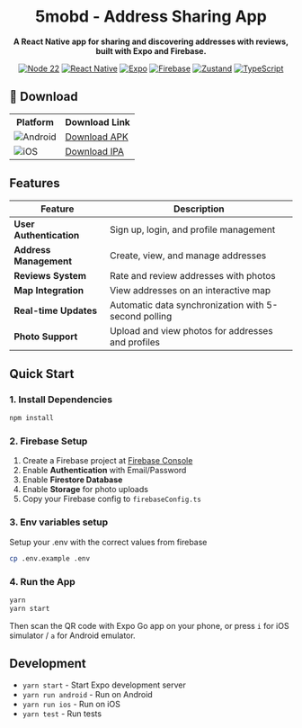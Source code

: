 <div align="center">

  <h1>5mobd - Address Sharing App</h1>
  <p>
    <b>A React Native app for sharing and discovering addresses with reviews, built with Expo and Firebase.</b><br/>
  </p>
  
  <p>
    <a href="https://nodejs.org/"><img src="https://img.shields.io/badge/node-22.x-brightgreen" alt="Node 22"/></a>
    <a href="https://reactnative.dev/"><img src="https://img.shields.io/badge/React%20Native-0.72-blue" alt="React Native"/></a>
    <a href="https://expo.dev/"><img src="https://img.shields.io/badge/Expo-49-black" alt="Expo"/></a>
    <a href="https://firebase.google.com/"><img src="https://img.shields.io/badge/Firebase-9.x-orange" alt="Firebase"/></a>
    <a href="https://zustand-demo.pmnd.rs/"><img src="https://img.shields.io/badge/Zustand-4.x-purple" alt="Zustand"/></a>
    <a href="https://www.typescriptlang.org/"><img src="https://img.shields.io/badge/TypeScript-5.x-blue" alt="TypeScript"/></a>
  </p>
</div>

## 📱 Download

<div align="center">
  <table>
    <tr>
      <th>Platform</th>
      <th>Download Link</th>
    </tr>
    <tr>
      <td>
        <img src="https://img.shields.io/badge/Android-3DDC84?logo=android&logoColor=white" alt="Android"/>
      </td>
      <td>
        <a href="https://drive.google.com/file/d/1A_G5nvHnwtlruWBsq7XU4RjNSg11GUkT/view?usp=sharing">
          Download APK
        </a>
      </td>
    </tr>
    <tr>
      <td>
        <img src="https://img.shields.io/badge/iOS-000000?logo=ios&logoColor=white" alt="iOS"/>
      </td>
      <td>
        <a href="https://drive.google.com/file/d/1NLelQ-63vm6YR3B2C01UYPETVbZocok6/view?usp=sharing">
          Download IPA
        </a>
      </td>
    </tr>
  </table>
</div>

## Features

| Feature                 | Description                                          |
| ----------------------- | ---------------------------------------------------- |
| **User Authentication** | Sign up, login, and profile management               |
| **Address Management**  | Create, view, and manage addresses                   |
| **Reviews System**      | Rate and review addresses with photos                |
| **Map Integration**     | View addresses on an interactive map                 |
| **Real-time Updates**   | Automatic data synchronization with 5-second polling |
| **Photo Support**       | Upload and view photos for addresses and profiles    |

## Quick Start

### 1. Install Dependencies

```bash
npm install
```

### 2. Firebase Setup

1. Create a Firebase project at [Firebase Console](https://console.firebase.google.com/)
2. Enable **Authentication** with Email/Password
3. Enable **Firestore Database**
4. Enable **Storage** for photo uploads
5. Copy your Firebase config to `firebaseConfig.ts`

### 3. Env variables setup

Setup your .env with the correct values from firebase

```sh
cp .env.example .env
```

### 4. Run the App

```bash
yarn
yarn start
```

Then scan the QR code with Expo Go app on your phone, or press `i` for iOS simulator / `a` for Android emulator.

## Development

- `yarn start` - Start Expo development server
- `yarn run android` - Run on Android
- `yarn run ios` - Run on iOS
- `yarn test` - Run tests
